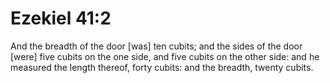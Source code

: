 # Ezekiel 41:2

And the breadth of the door [was] ten cubits; and the sides of the door [were] five cubits on the one side, and five cubits on the other side: and he measured the length thereof, forty cubits: and the breadth, twenty cubits.